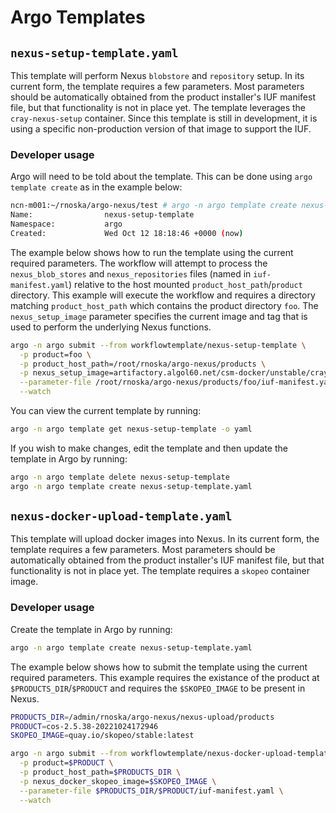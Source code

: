 # Argo Templates

## `nexus-setup-template.yaml`

This template will perform Nexus `blobstore` and `repository` setup. In its current form, the template requires a few parameters.
Most parameters should be automatically obtained from the product installer's IUF manifest file, but that functionality is not
in place yet. The template leverages the `cray-nexus-setup` container. Since this template is still in development, it is using a
specific non-production version of that image to support the IUF.

### Developer usage

Argo will need to be told about the template. This can be done using `argo template create` as in the example below:

```bash
ncn-m001:~/rnoska/argo-nexus/test # argo -n argo template create nexus-setup-template.yaml
Name:                nexus-setup-template
Namespace:           argo
Created:             Wed Oct 12 18:18:46 +0000 (now)
```

The example below shows how to run the template using the current required parameters. The workflow will attempt to process the
`nexus_blob_stores` and `nexus_repositories` files (named in `iuf-manifest.yaml`) relative to the host mounted
`product_host_path`/`product` directory. This example will execute the workflow and requires a directory matching
`product_host_path` which contains the product directory `foo`. The `nexus_setup_image` parameter specifies the current image and
tag that is used to perform the underlying Nexus functions.

```bash
argo -n argo submit --from workflowtemplate/nexus-setup-template \
  -p product=foo \
  -p product_host_path=/root/rnoska/argo-nexus/products \
  -p nexus_setup_image=artifactory.algol60.net/csm-docker/unstable/cray-nexus-setup:0.8.0-20221021164623_e8d3d3d \
  --parameter-file /root/rnoska/argo-nexus/products/foo/iuf-manifest.yaml \
  --watch 
```

You can view the current template by running:

```bash
argo -n argo template get nexus-setup-template -o yaml
```

If you wish to make changes, edit the template and then update the template in Argo by running:

```bash
argo -n argo template delete nexus-setup-template
argo -n argo template create nexus-setup-template.yaml
```

## `nexus-docker-upload-template.yaml`

This template will upload docker images into Nexus. In its current form, the template requires a few parameters.
Most parameters should be automatically obtained from the product installer's IUF manifest file, but that functionality is not
in place yet. The template requires a `skopeo` container image.

### Developer usage

Create the template in Argo by running:

```bash
argo -n argo template create nexus-setup-template.yaml
```

The example below shows how to submit the template using the current required parameters. This example requires the existance
of the product at `$PRODUCTS_DIR`/`$PRODUCT` and requires the `$SKOPEO_IMAGE` to be present in Nexus.

```bash
PRODUCTS_DIR=/admin/rnoska/argo-nexus/nexus-upload/products
PRODUCT=cos-2.5.38-20221024172946
SKOPEO_IMAGE=quay.io/skopeo/stable:latest

argo -n argo submit --from workflowtemplate/nexus-docker-upload-template \
  -p product=$PRODUCT \
  -p product_host_path=$PRODUCTS_DIR \
  -p nexus_docker_skopeo_image=$SKOPEO_IMAGE \
  --parameter-file $PRODUCTS_DIR/$PRODUCT/iuf-manifest.yaml \
  --watch
```